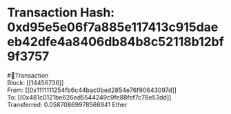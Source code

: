 
Transaction Hash: 0xd95e5e06f7a885e117413c915daeeb42dfe4a8406db84b8c52118b12bf9f3757
====================================================================================
  
#💸Transaction  
Block: [[14456736]]  
From: [[0x1111111254fb6c44bac0bed2854e76f90643097d]]  
To: [[0x481c0121be626ed5544249c9fe88fef7c78e53dd]]  
Transferred: 0.05870869978566941 Ether
